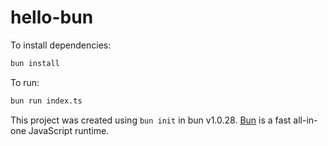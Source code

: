 # hello-bun

To install dependencies:

```bash
bun install
```

To run:

```bash
bun run index.ts
```

This project was created using `bun init` in bun v1.0.28. [Bun](https://bun.sh) is a fast all-in-one JavaScript runtime.
